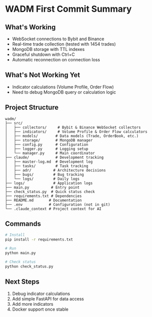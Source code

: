 # WADM First Commit Summary

## What's Working
- WebSocket connections to Bybit and Binance
- Real-time trade collection (tested with 1454 trades)
- MongoDB storage with TTL indexes
- Graceful shutdown with Ctrl+C
- Automatic reconnection on connection loss

## What's Not Working Yet
- Indicator calculations (Volume Profile, Order Flow)
- Need to debug MongoDB query or calculation logic

## Project Structure
```
wadm/
├── src/
│   ├── collectors/     # Bybit & Binance WebSocket collectors
│   ├── indicators/     # Volume Profile & Order Flow calculators
│   ├── models/        # Data models (Trade, OrderBook, etc.)
│   ├── storage/       # MongoDB manager
│   ├── config.py      # Configuration
│   ├── logger.py      # Logging setup
│   └── manager.py     # Main coordinator
├── claude/            # Development tracking
│   ├── master-log.md  # Development log
│   ├── tasks/         # Task tracking
│   ├── adr/          # Architecture decisions
│   ├── bugs/         # Bug tracking
│   └── logs/         # Daily logs
├── logs/             # Application logs
├── main.py          # Entry point
├── check_status.py  # Quick status check
├── requirements.txt # Dependencies
├── README.md       # Documentation
├── .env            # Configuration (not in git)
└── .claude_context # Project context for AI
```

## Commands
```bash
# Install
pip install -r requirements.txt

# Run
python main.py

# Check status
python check_status.py
```

## Next Steps
1. Debug indicator calculations
2. Add simple FastAPI for data access
3. Add more indicators
4. Docker support once stable
